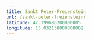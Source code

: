 ```yaml
---
title: Sankt Peter-Freienstein
url: /sankt-peter-freienstein/
latitude: 47.399686200000005
longitude: 15.032138000000002
---
```

